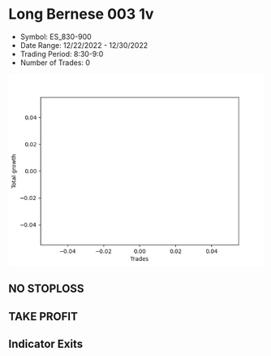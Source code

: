 # Long Bernese 003 1v 
- Symbol: ES_830-900
- Date Range: 12/22/2022 - 12/30/2022
- Trading Period: 8:30-9:0
- Number of Trades: 0

![Plot](LongBernese0031vES_830-900.png)
## NO STOPLOSS














## TAKE PROFIT











## Indicator Exits

